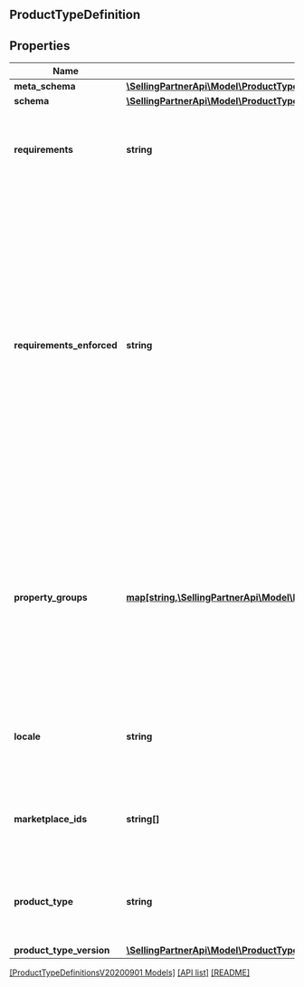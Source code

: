 ## ProductTypeDefinition

## Properties

Name | Type | Description | Notes
------------ | ------------- | ------------- | -------------
**meta_schema** | [**\SellingPartnerApi\Model\ProductTypeDefinitionsV20200901\SchemaLink**](SchemaLink.md) |  | [optional]
**schema** | [**\SellingPartnerApi\Model\ProductTypeDefinitionsV20200901\SchemaLink**](SchemaLink.md) |  |
**requirements** | **string** | Name of the requirements set represented in this product type definition. |
**requirements_enforced** | **string** | Identifies if the required attributes for a requirements set are enforced by the product type definition schema. Non-enforced requirements enable structural validation of individual attributes without all of the required attributes being present (such as for partial updates). |
**property_groups** | [**map[string,\SellingPartnerApi\Model\ProductTypeDefinitionsV20200901\PropertyGroup]**](PropertyGroup.md) | Mapping of property group names to property groups. Property groups represent logical groupings of schema properties that can be used for display or informational purposes. |
**locale** | **string** | Locale of the display elements contained in the product type definition. |
**marketplace_ids** | **string[]** | Amazon marketplace identifiers for which the product type definition is applicable. |
**product_type** | **string** | The name of the Amazon product type that this product type definition applies to. |
**product_type_version** | [**\SellingPartnerApi\Model\ProductTypeDefinitionsV20200901\ProductTypeVersion**](ProductTypeVersion.md) |  |

[[ProductTypeDefinitionsV20200901 Models]](../) [[API list]](../../Api) [[README]](../../../README.md)
